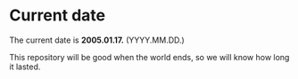 # Current date

The current date is **2005.01.17.** (YYYY.MM.DD.)

This repository will be good when the world ends, so we will know how long it lasted.